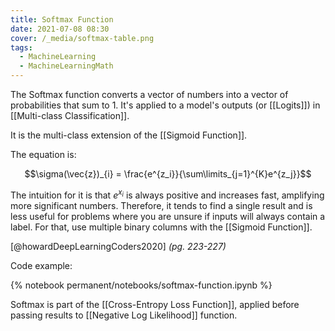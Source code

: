 ```yaml
---
title: Softmax Function
date: 2021-07-08 08:30
cover: /_media/softmax-table.png
tags:
  - MachineLearning
  - MachineLearningMath
---
```


The Softmax function converts a vector of numbers into a vector of probabilities that sum to 1. It's applied to a model's outputs (or [[Logits]]) in [[Multi-class Classification]].

It is the multi-class extension of the [[Sigmoid Function]].
 
 The equation is:
 
 $$\sigma(\vec{z})_{i} = \frac{e^{z_i}}{\sum\limits_{j=1}^{K}e^{z_j}}$$
 
 The intuition for it is that $e^{x_i}$ is always positive and increases fast, amplifying more significant numbers. Therefore, it tends to find a single result and is less useful for problems where you are unsure if inputs will always contain a label. For that, use multiple binary columns with the [[Sigmoid Function]].
 
 [@howardDeepLearningCoders2020] *(pg. 223-227)*
 
 Code example:
 
 {% notebook permanent/notebooks/softmax-function.ipynb %}

Softmax is part of the [[Cross-Entropy Loss Function]], applied before passing results to [[Negative Log Likelihood]] function.